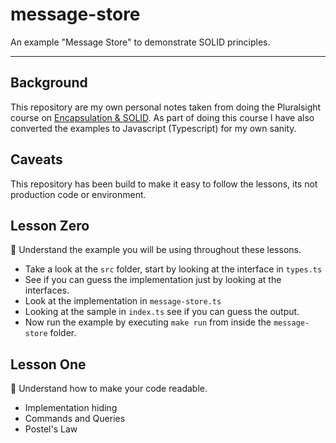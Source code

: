 # message-store

An example "Message Store" to demonstrate SOLID principles.

----

## Background

This repository are my own personal notes taken from doing the Pluralsight course on
[Encapsulation & SOLID](https://app.pluralsight.com/courses/55b3efd7-1363-46d7-8542-1c9a100502fe/table-of-contents).
As part of doing this course I have also converted the examples to Javascript
(Typescript) for my own sanity.

## Caveats

This repository has been build to make it easy to follow the lessons, its not
production code or environment.

## Lesson Zero

:children_crossing: Understand the example you will be using throughout these lessons.

- Take a look at the `src` folder, start by looking at the interface in `types.ts`
- See if you can guess the implementation just by looking at the interfaces.
- Look at the implementation in `message-store.ts`
- Looking at the sample in `index.ts` see if you can guess the output.
- Now run the example by executing `make run` from inside the `message-store` folder.

## Lesson One

:children_crossing: Understand how to make your code readable.

- Implementation hiding
- Commands and Queries
- Postel's Law


